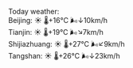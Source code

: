 Today weather:  
Beijing: ☀️   🌡️+16°C 🌬️↓10km/h  
Tianjin: ☀️   🌡️+19°C 🌬️↘7km/h  
Shijiazhuang: ☀️   🌡️+27°C 🌬️↙9km/h  
Tangshan: ☀️   🌡️+26°C 🌬️↓23km/h  
